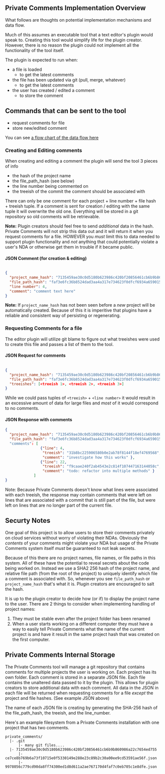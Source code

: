 ## Private Comments Implementation Overview

What follows are thoughts on potential implementation mechanisms and data flow.

Much of this assumes an executable tool that a text editor's plugin would speak to. Creating this tool would simplify life for the plugin creator. However, there is no reason the plugin could not implement all the functionality of the tool itself.


The plugin is expected to run when:

* a file is loaded
  * to get the latest comments
* the file has been updated via git (pull, merge, whatever)
  * to get the latest comments
* the user has created / edited a comment
  * to store the comment


## Commands that can be sent to the tool

* request comments for file
* store new/edited comment

You can see [a flow chart of the data flow here](https://raw.githubusercontent.com/masukomi/private_comments/master/data_flow.png)

### Creating and Editing comments

When creating and editing a comment the plugin will send the tool 3 pieces of info

* the hash of the project name
* the file_path_hash (see below)
* the line number being commented on
* the treeish of the commit the comment should be associated with

There can only be one comment for each project + line number + file hash + treeish tuple. If a comment is sent for creation / editing with the same tuple it will overwrite the old one. Everything will be stored in a git repository so old comments will be retrievable.


**Note:** Plugin creators should feel free to send _additional_ data in the hash. Private Comments will not strip this data out and it will return it when you request comments for a file. HOWEVER you _must_ limit this to data needed to support plugin functionality and _not_ anything that could potentially violate a user's NDA or otherwise get them in trouble if it became public. 

####  JSON Comment (for creation & editing)

```json

{
  "project_name_hash": "7135459ae30c0d5180b623986c420bf20856461cb6b9b860986a22c7654ed755",
  "file_path_hash": "faf3e6fc36b8524dad3aa4a317e734623f0dfcf6934a659015827406ebfb0c87",
  "line number": 4,
  "comment": "comment text here"
}
```

**Note:** If `project_name_hash` has not been seen before a _new_ project will be automatically created. Because of this it is imperitive that plugins have a reliable and consistent way of persisting or regenerating. 


### Requesting Comments for a file

The editor plugin will utilize git blame to figure out what treeishes were used to create this file and passes a list of them to the tool.


#### JSON Request for comments

```json

{
  "project_name_hash": "7135459ae30c0d5180b623986c420bf20856461cb6b9b860986a22c7654ed755",
  "file_path_hash": "faf3e6fc36b8524dad3aa4a317e734623f0dfcf6934a659015827406ebfb0c87",
  "treeishes": [<treeish 1>, <treeish 2>, <treeish 3>] 
}
```

While we could pass tuples of `<treeish>` + `<line number>` it would result in an excessive amount of data for large files and _most_ of it would correspond to no comments.

#### JSON Response with comments

```json
{
  "project_name_hash": "7135459ae30c0d5180b623986c420bf20856461cb6b9b860986a22c7654ed755",
  "file_path_hash": "faf3e6fc36b8524dad3aa4a317e734623f0dfcf6934a659015827406ebfb0c87"
  "comments": [
                {"line": 4, 
                 "treeish": "31b8bc225906580b0e2ab78f8144f18ef4769568",
                 "comment": "investigate how this works" },
                {"line": 22,
                 "treeish": "f9caae240f2ab4543e2c814f107447163144058c",
                 "comment": "todo: refactor into multiple methods" }
             ]
}
```

Note: Because Private Comments doesn't know what lines were associated with each treeish, the response may contain comments that were left on lines that are associated with a commit that is still part of the file, but were left on lines that are no longer part of the current file. 

## Securty Notes

One goal of this project is to allow users to store their comments privately on cloud services without worry of violating their NDAs. Obviously the _contents_ of your comments might violate your NDA but usage of the Private Comments system itself _must_ be guaranteed to not leak secrets.

Because of this there are no project names, file names, or file paths in this system. All of these have the potential to reveal secrets about the code being worked on. Instead we use a SHA2 256 hash of the project name, and relative file path (from the root of the project) to uniquely identify which file a comment is associated with. So, whenever you see `file_path_hash` or `project_name_hash` that's what it is. Plugin creators are encouraged to salt the hash.

It is up to the plugin creator to decide how (or if) to display the project name to the user. There are 2 things to consider when implementing handling of project names:

1. They must be stable even after the project folder has been renamed
2. When a user starts working on a different computer they must have a way to easily tell Private Comments what the name of the current project is and have it result in the same project hash that was created on the first computer.



## Private Comments Internal Storage

The Private Comments tool will manage a git repository that contains comments for multiple projects the user is working on. Each project has its own folder. Each comment is stored in a separate JSON file. Each file contains the unaltered data passed to it by the plugin. This allows for plugin creators to store additional data with each comment. All data in the JSON in each file will be returned when requesting comments for a file _except_ the project and file hashes. (See example JSON above)

The name of each JSON file is creating by generating the SHA-256 hash of the file_path_hash, the treeish, and the line_number. 

Here's an example filesystem from a Private Comments installation with one project that has two comments.

```text
private_comments/
  |- .git
      |- many git files....
  |- 7135459ae30c0d5180b623986c420bf20856461cb6b9b860986a22c7654ed755
      |- ce7ce8b769b6a73f10715e0f5330149e288e23c89b2c30a00ee9cd53591ae56f.json
      |- 9978056c779cd90da8ff74300ed1d8d611a2ae767170d4faf7c0eb705c1e8dfe.json
```

